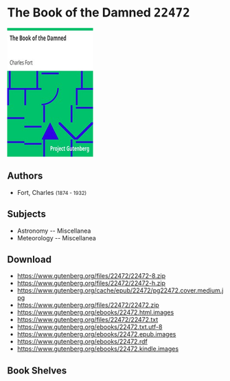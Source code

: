 # The Book of the Damned <kbd>22472</kbd>

![](./cover.medium.jpg "")

## Authors


 - Fort, Charles <small>(1874 - 1932)</small>

## Subjects


 - Astronomy -- Miscellanea
 - Meteorology -- Miscellanea

## Download


 - https://www.gutenberg.org/files/22472/22472-8.zip
 - https://www.gutenberg.org/files/22472/22472-h.zip
 - https://www.gutenberg.org/cache/epub/22472/pg22472.cover.medium.jpg
 - https://www.gutenberg.org/files/22472/22472.zip
 - https://www.gutenberg.org/ebooks/22472.html.images
 - https://www.gutenberg.org/files/22472/22472.txt
 - https://www.gutenberg.org/ebooks/22472.txt.utf-8
 - https://www.gutenberg.org/ebooks/22472.epub.images
 - https://www.gutenberg.org/ebooks/22472.rdf
 - https://www.gutenberg.org/ebooks/22472.kindle.images

## Book Shelves


